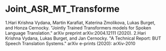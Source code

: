 # Joint_ASR_MT_Transforme
1.Hari Krishna Vydana, Martin Karafiat, Katerina Zmolikova, Lukas Burget, and Honza Cernocky. "Jointly Trained Transformers models for Spoken Language Translation." arXiv preprint arXiv:2004.12111 (2020).
2.Hari Krishna Vydana, Lukas Burget, and Jan Cernocky. "A Technical Report: BUT Speech Translation Systems." arXiv e-prints (2020): arXiv-2010
